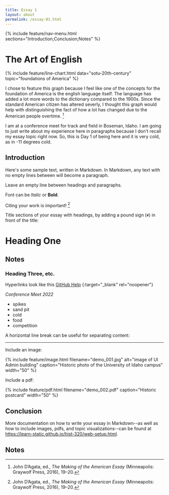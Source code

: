 ```yaml
---
title: Essay 1
layout: about
permalink: /essay-01.html
---
```


{% include feature/nav-menu.html sections="Introduction;Conclusion;Notes" %}

# The Art of English

{% include feature/line-chart.html data="sotu-20th-century" topic="foundations of America" %}

I chose to feature this graph because I feel like one of the concepts for the foundation of America is the english language itself. The language has added a lot more words to the dictionary compared to the 1900s. Since the standard American citizen has altered severly, I thought this graph would help with distinguishing the fact of how a lot has changed due to the American people overtime. [^1]

I am at a conference meet for track and field in Boseman, Idaho. I am going to just write about my experience here in paragraphs because I don't recall my essay topic right now. So, this is Day 1 of being here and it is very cold, as in -11 degrees cold.

## Introduction

Here's some sample text, written in Markdown.
In Markdown, any text with no empty lines between will become a paragraph.

Leave an empty line between headings and paragraphs.

Font can be *Italic* or **Bold**.

Citing your work is important! [^1]

Title sections of your essay with headings, by adding a pound sign (`#`) in front of the title:

# Heading One



## Notes

[^1]: John D’Agata, ed., *The Making of the American Essay* (Minneapolis: Graywolf Press, 2016), 19–20.

### Heading Three, etc.

Hyperlinks look like this [GitHub Help](https://help.github.com/) {:target="_blank" rel="noopener"}


*Conference Meet 2022*

+ spikes
+ sand pit
+ cold
+ food
+ competition

A horizontal line break can be useful for separating content:

----

Include an image:

{% include feature/image.html filename="demo_001.jpg" alt="image of UI Admin building" caption="Historic photo of the University of Idaho campus" width="50" %}

Include a pdf:

{% include feature/pdf.html filename="demo_002.pdf" caption="Historic postcard" width="50" %}

## Conclusion

More documentation on how to write your essay in Markdown--as well as how to include images, pdfs, and topic visualizations--can be found at <https://learn-static.github.io/hist-320/web-setup.html>.

## Notes

[^1]: Katie Kitamura, A Separation (New York: Riverhead Books, 2017), 25.
